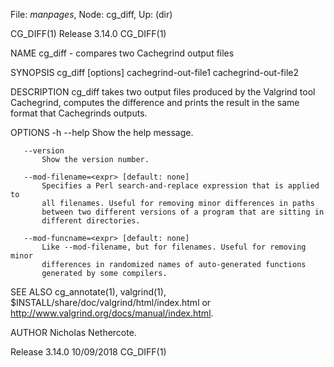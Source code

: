 File: *manpages*,  Node: cg_diff,  Up: (dir)

CG_DIFF(1)                      Release 3.14.0                      CG_DIFF(1)



NAME
       cg_diff - compares two Cachegrind output files

SYNOPSIS
       cg_diff [options] cachegrind-out-file1 cachegrind-out-file2

DESCRIPTION
       cg_diff takes two output files produced by the Valgrind tool
       Cachegrind, computes the difference and prints the result in the same
       format that Cachegrinds outputs.

OPTIONS
       -h --help
           Show the help message.

       --version
           Show the version number.

       --mod-filename=<expr> [default: none]
           Specifies a Perl search-and-replace expression that is applied to
           all filenames. Useful for removing minor differences in paths
           between two different versions of a program that are sitting in
           different directories.

       --mod-funcname=<expr> [default: none]
           Like --mod-filename, but for filenames. Useful for removing minor
           differences in randomized names of auto-generated functions
           generated by some compilers.

SEE ALSO
       cg_annotate(1), valgrind(1),
       $INSTALL/share/doc/valgrind/html/index.html or
       http://www.valgrind.org/docs/manual/index.html.

AUTHOR
       Nicholas Nethercote.



Release 3.14.0                    10/09/2018                        CG_DIFF(1)
